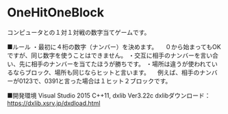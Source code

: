 # OneHitOneBlock
コンピュータとの１対１対戦の数字当てゲームです。

■ルール
・最初に４桁の数字（ナンバー）を決めます。
　０から始まってもOKですが、同じ数字を使うことはできません。
・交互に相手のナンバーを言い合い、先に相手のナンバーを当てたほうが勝ちです。
・場所は違うが使われているならブロック、場所も同じならヒットと言います。
　例えば、相手のナンバーが0123で、0391と言った場合は１ヒット２ブロックです。

■開発環境
Visual Studio 2015 C++11, dxlib Ver3.22c
dxlibダウンロード： https://dxlib.xsrv.jp/dxdload.html
